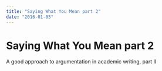 ```yaml
---
title: "Saying What You Mean part 2"
date: "2016-01-03"
---
```


# Saying What You Mean part 2

A good approach to argumentation in academic writing, part II

